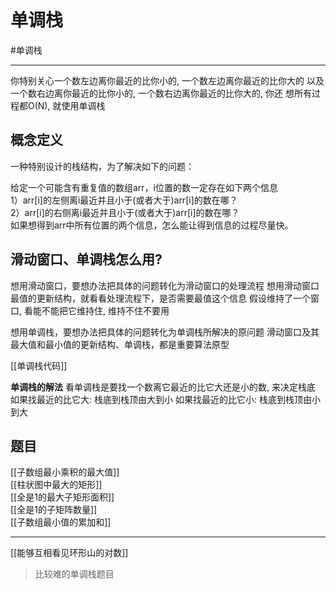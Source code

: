 # 单调栈

#单调栈 

---

你特别关心一个数左边离你最近的比你小的, 一个数左边离你最近的比你大的
以及一个数右边离你最近的比你小的, 一个数右边离你最近的比你大的, 你还
想所有过程都O(N), 就使用单调栈


## 概念定义
一种特别设计的栈结构，为了解决如下的问题：  

给定一个可能含有重复值的数组arr，i位置的数一定存在如下两个信息  
1）arr[i]的左侧离i最近并且小于(或者大于)arr[i]的数在哪？  
2）arr[i]的右侧离i最近并且小于(或者大于)arr[i]的数在哪？  
如果想得到arr中所有位置的两个信息，怎么能让得到信息的过程尽量快。  



## 滑动窗口、单调栈怎么用?
想用滑动窗口，要想办法把具体的问题转化为滑动窗口的处理流程
想用滑动窗口最值的更新结构，就看看处理流程下，是否需要最值这个信息
假设维持了一个窗口, 看能不能把它维持住, 维持不住不要用


想用单调栈，要想办法把具体的问题转化为单调栈所解决的原问题
滑动窗口及其最大值和最小值的更新结构、单调栈，都是重要算法原型

[[单调栈代码]]   


**单调栈的解法**
看单调栈是要找一个数离它最近的比它大还是小的数, 来决定栈底
如果找最近的比它大: 栈底到栈顶由大到小
如果找最近的比它小: 栈底到栈顶由小到大


## 题目
[[子数组最小乘积的最大值]]  
[[柱状图中最大的矩形]]   
[[全是1的最大子矩形面积]]   
[[全是1的子矩阵数量]]  
[[子数组最小值的累加和]]  

---

[[能够互相看见环形山的对数]]   
>比较难的单调栈题目




 



